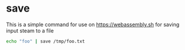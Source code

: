 # save

This is a simple command for use on https://webassembly.sh for saving input steam to a file

```bash
echo "foo" | save /tmp/foo.txt
```
